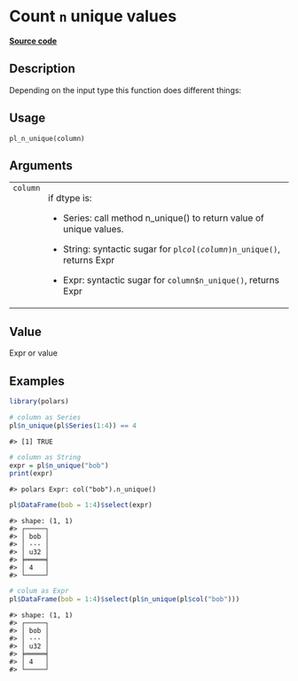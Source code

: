 

# Count <code>n</code> unique values

[**Source code**](https://github.com/pola-rs/r-polars/tree/5765842071140bd7a822ebb4fd6b0ab652d73f0d/R/functions__lazy.R#L389)

## Description

Depending on the input type this function does different things:

## Usage

<pre><code class='language-R'>pl_n_unique(column)
</code></pre>

## Arguments

<table>
<tr>
<td style="white-space: nowrap; font-family: monospace; vertical-align: top">
<code id="pl_n_unique_:_column">column</code>
</td>
<td>

if dtype is:

<ul>
<li>

Series: call method n_unique() to return value of unique values.

</li>
<li>

String: syntactic sugar for <code>pl$col(column)$n_unique()</code>,
returns Expr

</li>
<li>

Expr: syntactic sugar for <code>column$n_unique()</code>, returns Expr

</li>
</ul>
</td>
</tr>
</table>

## Value

Expr or value

## Examples

``` r
library(polars)

# column as Series
pl$n_unique(pl$Series(1:4)) == 4
```

    #> [1] TRUE

``` r
# column as String
expr = pl$n_unique("bob")
print(expr)
```

    #> polars Expr: col("bob").n_unique()

``` r
pl$DataFrame(bob = 1:4)$select(expr)
```

    #> shape: (1, 1)
    #> ┌─────┐
    #> │ bob │
    #> │ --- │
    #> │ u32 │
    #> ╞═════╡
    #> │ 4   │
    #> └─────┘

``` r
# colum as Expr
pl$DataFrame(bob = 1:4)$select(pl$n_unique(pl$col("bob")))
```

    #> shape: (1, 1)
    #> ┌─────┐
    #> │ bob │
    #> │ --- │
    #> │ u32 │
    #> ╞═════╡
    #> │ 4   │
    #> └─────┘
